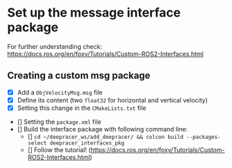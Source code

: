 # Set up the message interface package

For further understanding check: https://docs.ros.org/en/foxy/Tutorials/Custom-ROS2-Interfaces.html

## Creating a custom msg package
- [x] Add a `ObjVelocityMsg.msg` file
- [x] Define its content (two `float32` for horizontal and vertical velocity)
- [x] Setting this change in the `CMakeLists.txt` file
- [] Setting the `package.xml` file
- [] Build the interface package with following command line:
    - [] `cd ~/deepracer_ws/add_deepracer/ && colcon build --packages-select deepracer_interfaces_pkg`
    - [] Follow the tutorial! (https://docs.ros.org/en/foxy/Tutorials/Custom-ROS2-Interfaces.html)